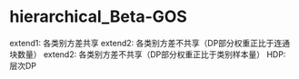 # hierarchical_Beta-GOS

extend1: 各类别方差共享
extend2: 各类别方差不共享（DP部分权重正比于连通块数量）
extend2: 各类别方差不共享（DP部分权重正比于类别样本量）
HDP: 层次DP